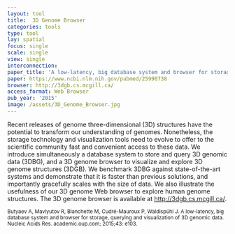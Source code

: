 ```yaml
---
layout: tool
title:  3D Genome Browser
categories: tools
type: tool
lay: spatial
focus: single
scale: single
view: single
interconnection:
paper_title: 'A low-latency, big database system and browser for storage, querying and visualization of 3D genomic data'
paper: https://www.ncbi.nlm.nih.gov/pubmed/25990738
browser: http://3dgb.cs.mcgill.ca/
access_format: Web Browser
pub_year: '2015'
image: /assets/3D_Genome_Browser.jpg
---
```


Recent releases of genome three-dimensional (3D) structures have the potential to transform our understanding of genomes. Nonetheless, the storage technology and visualization tools need to evolve to offer to the scientific community fast and convenient access to these data. We introduce simultaneously a database system to store and query 3D genomic data (3DBG), and a 3D genome browser to visualize and explore 3D genome structures (3DGB). We benchmark 3DBG against state-of-the-art systems and demonstrate that it is faster than previous solutions, and importantly gracefully scales with the size of data. We also illustrate the usefulness of our 3D genome Web browser to explore human genome structures. The 3D genome browser is available at http://3dgb.cs.mcgill.ca/.

<small>Butyaev A, Mavlyutov R, Blanchette M, Cudré-Mauroux P, Waldispühl J. A low-latency, big database system and browser for storage, querying and visualization of 3D genomic data. Nucleic Acids Res. academic.oup.com; 2015;43: e103.</small>
